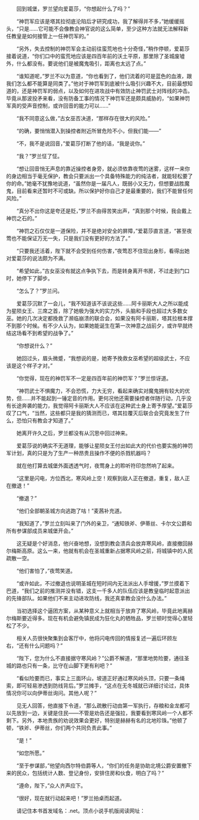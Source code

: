 　　回到城堡，罗兰望向爱葛莎，“你想起什么了吗？”

　　“神罚军应该是塔其拉彻底沦陷后才研究成功，我了解得并不多，”她缓缓摇头，“只是……它可能不会像教会神官说的这么简单，至少这种方法就无法解释新任教皇是如何接管上一任神罚军的。”

　　“另外，失去控制的神罚军会主动前往蛮荒地也十分奇怪，”稍作停顿，爱葛莎接着说道，“你们口中的蛮荒地应该是四百年前的沃土平原，那里除了圣城废墟外，什么都没有。要说他们是被魔鬼吸引，距离也太远了点。”

　　“谁知道呢，”罗兰不以为意道，“你也看到了，他们流着的可是蓝色的血液，跟我们怎么都不能算是同类了。”他对于神罚军到底被什么吸引兴趣不大，目前最想知道的，还是神罚军的弱点，以及如何在进攻战中有效防止神罚武士对阵线的冲击。毕竟从那波投矛来看，没有防备工事的情况下神罚军还是颇具威胁的，“如果神罚军真的受声音控制，或许回音的能力可以……”

　　“我不同意这么做，”古女巫否决道，“那样存在很大的风险。”

　　“的确，要悄悄潜入到操控者附近所冒危险不小，但我们能——”

　　“不，我不是说回音，”爱葛莎打断了他的话，“我是说你。”

　　“我？”罗兰怔了怔。

　　“想让回音悄无声息的靠近操控者身旁，就必须依靠夜莺的迷雾，这样一来你的身边相当于毫无保护，教会只要派出一个具备特殊能力的纯洁者，就能轻松要了你的命。”她毫不犹豫地说道，“虽然你是一届凡人，既弱小又无力，但想要战胜魔鬼，目前看来还暂时不可或缺。所以保护好你自己才是最重要的，我们不能冒任何风险。”

　　“真分不出你这是夸还是贬，”罗兰不由得苦笑出声，“真到那个时候，我会戴上神罚之石的。”

　　“神罚之石仅仅是一道保险，并不是绝对安全的屏障，”爱葛莎直言道，“甚至夜莺也不能保证万无一失，只是我们没有更好的方法了。”

　　“只要我还活着，陛下就不会受到任何伤害，”夜莺忍不住现出身形，看得出她对爱葛莎的说法颇为不满。

　　“希望如此，”古女巫没有就这点争执下去，而是转身离开书房，不过走到门口时，她停下了脚步。

　　“怎么了？”罗兰问。

　　爱葛莎沉默了一会儿，“我不知道该不该说这些……阿卡丽斯大人之所以能成为星陨女王、三席之首，除了她极为强大的实力外，头脑和手段也超过大多数女巫。她的几次决定都挽救了濒临崩溃的联合会，如果没有阿卡丽斯，塔其拉根本撑不到那个时候。有不少人认为，如果她能诞生在第一次神意之战前夕，或许早就终结这场看不到希望的战争了。”

　　“你想说什么？”

　　她回过头，眉头微蹙，“我想说的是，她寄予挽救女巫希望的超级武士，不应该是这个样子才对。”

　　“你觉得，现在的神罚军不一定是四百年前的神罚军？”罗兰惊讶道。

　　“神罚武士不惧魔力，不会恐慌，力大无穷，看起来确实对魔鬼拥有较大的优势，但……并不能起到一锤定音的作用。更何况他还需要操控者伴随行动，几乎没有长途奔袭的能力，我觉得阿卡丽斯大人不应该在这种武士身上寄予厚望。”爱葛莎叹了口气，“当然，这些都只是我的猜测而已，塔其拉覆灭后联合会究竟发生了什么，恐怕只有教会才知道了。”

　　她离开许久之后，罗兰都没有从沉思中回过神来。

　　爱葛莎说的确实不无道理，能够让星陨女王付出如此大的代价也要实施的神罚军计划，真的只是为了生产一种昂贵且操作不便的杀戮机器吗？

　　就在他打算去城堡外面透透气时，夜莺身上的聆听符印忽然响了起来。

　　“这里是闪电，方位西北，寒风岭上空！观察到敌人正在撤退，重复，敌人正在撤退！”

　　“撤退？”

　　“他们全部朝圣城方向逃跑了咕！”麦茜补充道。

　　“我知道了，”罗兰立刻叫来了门外的亲卫，“通知铁斧、伊蒂丝、卡尔文公爵和所有参谋部成员来城堡开会。”

　　这无疑是个好消息，他兴奋地想，没想到教会溃兵会放弃寒风岭，直接撤回赫尔梅斯高原。这么一来，他就有机会在圣城重新占据寒风岭之前，将城镇中的人民疏散一空。

　　“他们害怕了，”夜莺笑道。

　　“或许如此，不过撤退也说明圣城在短时间内无法派出人手增援，”罗兰摸着下巴道，“我们之前的推测并没有错，这支一千多人的队伍应该是教皇临时起意派出的先锋部队。如果他们不来主动进攻防线，我还真拿教会没什么办法。”

　　当初选择这个逼团方案，从某种意义上就相当于放弃了寒风岭，毕竟此地离赫尔梅斯要近得多。现在有机会避免镇民成为狂化丸的牺牲品，罗兰顿时觉得心里轻松了不少。

　　相关人员很快聚集到会客厅中，他将闪电传回的情报复述一遍后环顾左右，“还有什么问题吗？”

　　“陛下，您为什么不直接据守寒风岭？”公爵不解道，“那里地势险要，通往圣城的路也只有一条，比守在山脚下更有利吧？”

　　“看似险要而已，事实上三面环山，坡道正好通过寒风岭头顶，只要一条绳索，即可轻易渗透到防线背后。”罗兰摊手，“这点在无冬城就已详细讨论过，具体情况你可以向伊蒂丝询问。其他人呢？”

　　见无人回答，他直接下令道，“那么疏散行动由第一军执行，存粮和金龙都可以先放到一边，关键是住民——不管是劝告还是强拉，我要看到寒风岭一个人都不剩下。另外，本地贵族的劝说效果会更好，特别是赫赫有名的北地珍珠。”他顿了顿，“铁斧、伊蒂丝，你们两个共同负责此事。”

　　“是！”

　　“如您所愿。”

　　“至于参谋部，”他望向西尔特伯爵等人，“你们的任务是协助北境公爵安置撤下来的民众，包括统计人数、登记身份，安排住房和伙食，明白了吗？”

　　“遵命，陛下，”众人齐声应下。

　　“很好，现在就行动起来吧！”罗兰拍桌而起道。

　　请记住本书首发域名：.net。顶点小说手机版阅读网址：
